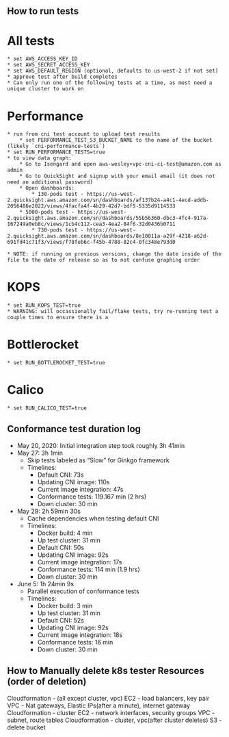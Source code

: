 ## How to run tests
# All tests
    * set AWS_ACCESS_KEY_ID
    * set AWS_SECRET_ACCESS_KEY
    * set AWS_DEFAULT_REGION (optional, defaults to us-west-2 if not set)
    * approve test after build completes
    * Can only run one of the following tests at a time, as most need a unique cluster to work on

# Performance
    * run from cni test account to upload test results
        * set PERFORMANCE_TEST_S3_BUCKET_NAME to the name of the bucket (likely `cni-performance-tests`)
    * set RUN_PERFORMANCE_TESTS=true
    * to view data graph:
        * Go to Isengard and open aws-wesley+vpc-cni-ci-test@amazon.com as admin
        * Go to QuickSight and signup with your email email (it does not need an additional password)
        * Open dashboards:
            * 130-pods test - https://us-west-2.quicksight.aws.amazon.com/sn/dashboards/af137b24-a4c1-4ecd-addb-2056486e2022/views/4facfa4f-4b29-42d7-bdf5-5335d9114533
	    * 5000-pods test - https://us-west-2.quicksight.aws.amazon.com/sn/dashboards/55b56360-dbc3-4fc4-917a-167249a0eb8c/views/1cb4c112-cea3-4ea2-84f6-32d0436b0711
            * 730-pods test - https://us-west-2.quicksight.aws.amazon.com/sn/dashboards/8e10011a-a29f-4218-a62d-691fd41c71f3/views/f78feb6c-f45b-4788-82c4-0fc348e793d0

    * NOTE: if running on previous versions, change the date inside of the file to the date of release so as to not confuse graphing order

# KOPS
    * set RUN_KOPS_TEST=true
    * WARNING: will occassionally fail/flake tests, try re-running test a couple times to ensure there is a 
    
# Bottlerocket
    * set RUN_BOTTLEROCKET_TEST=true

# Calico
    * set RUN_CALICO_TEST=true

## Conformance test duration log 

* May 20, 2020: Initial integration step took roughly 3h 41min
* May 27: 3h 1min
    * Skip tests labeled as “Slow” for Ginkgo framework
    * Timelines:
        * Default CNI: 73s
        * Updating CNI image: 110s
        * Current image integration: 47s
        * Conformance tests: 119.167 min (2 hrs)
        * Down cluster: 30 min
* May 29: 2h 59min 30s
    * Cache dependencies when testing default CNI
    * Timelines:
        * Docker build: 4 min
        * Up test cluster: 31 min
        * Default CNI: 50s
        * Updating CNI image: 92s
        * Current image integration: 17s
        * Conformance tests: 114 min (1.9 hrs)
        * Down cluster: 30 min
* June 5: 1h 24min 9s
    * Parallel execution of conformance tests
    * Timelines:
        * Docker build: 3 min
        * Up test cluster: 31 min
        * Default CNI: 52s
        * Updating CNI image: 92s
        * Current image integration: 18s
        * Conformance tests: 16 min
        * Down cluster: 30 min



## How to Manually delete k8s tester Resources (order of deletion)

Cloudformation - (all except cluster, vpc)
EC2 - load balancers, key pair
VPC - Nat gateways, Elastic IPs(after a minute), internet gateway
Cloudformation - cluster
EC2 - network interfaces, security groups
VPC - subnet, route tables
Cloudformation - cluster, vpc(after cluster deletes)
S3 - delete bucket
